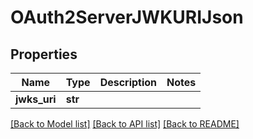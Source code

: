 # OAuth2ServerJWKURIJson

## Properties
Name | Type | Description | Notes
------------ | ------------- | ------------- | -------------
**jwks_uri** | **str** |  | 

[[Back to Model list]](../README.md#documentation-for-models) [[Back to API list]](../README.md#documentation-for-api-endpoints) [[Back to README]](../README.md)


